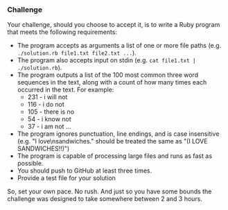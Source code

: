 ### Challenge

Your challenge, should you choose to accept it, is to write a Ruby program that meets the following requirements:

+ The program accepts as arguments a list of one or more file paths (e.g. `./solution.rb file1.txt file2.txt ...`).
+ The program also accepts input on stdin (e.g. `cat file1.txt | ./solution.rb`).
+ The program outputs a list of the 100 most common three word sequences in the text, along with a count of how many times each occurred in the text. For example:
    + 231 - i will not
    + 116 - i do not
    + 105 - there is no
    + 54 - i know not
    + 37 - i am not
    ...
+ The program ignores punctuation, line endings, and is case insensitive (e.g. "I love\nsandwiches." should be treated the same as "(I LOVE SANDWICHES!!)")
+ The program is capable of processing large files and runs as fast as possible.
+ You should push to GitHub at least three times.
+ Provide a test file for your solution

So, set your own pace. No rush. And just so you have some bounds the challenge was designed to take somewhere between 2 and 3 hours.
